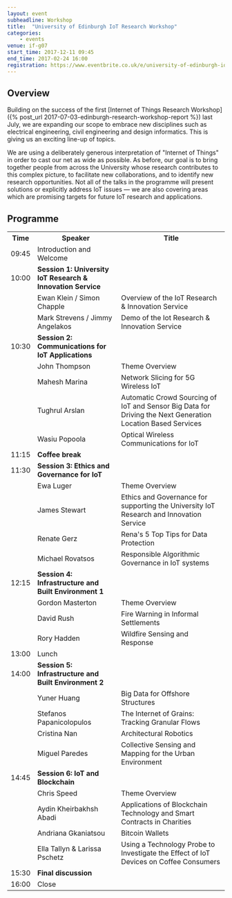 ```yaml
---
layout: event
subheadline: Workshop
title:  "University of Edinburgh IoT Research Workshop"
categories:
    - events
venue: if-g07
start_time: 2017-12-11 09:45
end_time: 2017-02-24 16:00
registration: https://www.eventbrite.co.uk/e/university-of-edinburgh-iot-research-workshop-tickets-37581958650
---
```


## Overview

Building on the success of the first [Internet of Things Research Workshop]({% post_url 2017-07-03-edinburgh-research-workshop-report %}) last July, we are expanding our scope to embrace new disciplines such as electrical engineering, civil engineering and design informatics. This is giving us an exciting line-up of topics.

We are using a deliberately generous interpretation of "Internet of Things" in order to cast our net as wide as possible. As before, our goal is to bring together people from across the University whose research contributes to this complex picture, to facilitate new collaborations, and to identify new research opportunities. Not all of the talks in the programme will present solutions or explicitly address IoT issues &mdash; we are also covering areas which are promising targets for future IoT research and applications. 



## Programme

<table>
  <tr>
    <th>Time</th>
    <th>Speaker</th>
    <th>Title</th>
  </tr>
  <tr>
    <td>09:45</td>
    <td>Introduction and Welcome</td>
    <td></td>
  </tr>
  <tr>
    <td>10:00</td>
    <td><b>Session 1: University IoT Research &amp; Innovation Service</b></td>
    <td></td>
  </tr>
  <tr>
    <td></td>
    <td>Ewan Klein / Simon Chapple</td>
    <td>Overview of the IoT Research &amp; Innovation Service</td>
  </tr>
  <tr>
    <td></td>
    <td>Mark Strevens / Jimmy Angelakos</td>
    <td>Demo of the Iot Research &amp; Innovation Service</td>
  </tr>
  <tr>
    <td>10:30</td>
    <td><b>Session 2: Communications for IoT Applications</b></td>
    <td></td>
  </tr>
  <tr>
    <td></td>
    <td>John Thompson</td>
    <td>Theme Overview</td>
  </tr>
  <tr>
    <td></td>
    <td>Mahesh Marina</td>
    <td>Network Slicing for 5G Wireless IoT</td>
  </tr>
  <tr>
    <td></td>
    <td>Tughrul Arslan</td>
    <td>Automatic Crowd Sourcing of IoT and Sensor Big Data for Driving the Next Generation Location Based Services</td>
  </tr>
  <tr>
    <td></td>
    <td>Wasiu Popoola</td>
    <td>Optical Wireless Communications for IoT</td>
  </tr>
  <tr>
    <td>11:15</td>
    <td><b>Coffee break</b></td>
    <td></td>
  </tr>
  <tr>
    <td>11:30</td>
    <td><b>Session 3: Ethics and Governance for IoT</b></td>
    <td></td>
  </tr>
  <tr>
    <td></td>
    <td>Ewa Luger</td>
    <td>Theme Overview</td>
  </tr>
  <tr>
    <td></td>
    <td>James Stewart</td>
    <td>Ethics and Governance for supporting the University IoT Research and Innovation Service</td>
  </tr>
  <tr>
    <td></td>
    <td>Renate Gerz</td>
    <td>Rena's 5 Top Tips for Data Protection</td>
  </tr>
  <tr>
    <td></td>
    <td>Michael Rovatsos</td>
    <td>Responsible Algorithmic Governance in IoT systems</td>
  </tr>
  <tr>
    <td>12:15</td>
    <td><b>Session 4: Infrastructure and Built Environment 1</b></td>
    <td></td>
  </tr>
  <tr>
    <td></td>
    <td>Gordon Masterton</td>
    <td>Theme Overview</td>
  </tr>
  <tr>
    <td></td>
    <td>David Rush</td>
    <td>Fire Warning in Informal Settlements</td>
  </tr>
  <tr>
    <td></td>
    <td>Rory Hadden</td>
    <td>Wildfire Sensing and Response</td>
  </tr>
  <tr>
    <td>13:00</td>
    <td>Lunch</td>
    <td></td>
  </tr>
  <tr>
    <td>14:00</td>
    <td><b>Session 5: Infrastructure and Built Environment 2</b></td>
    <td></td>
  </tr>
  <tr>
    <td></td>
    <td>Yuner Huang</td>
    <td>Big Data for Offshore Structures</td>
  </tr>
  <tr>
    <td></td>
    <td>Stefanos Papanicolopulos</td>
    <td>The Internet of Grains: Tracking Granular Flows</td>
  </tr>
  <tr>
    <td></td>
    <td>Cristina Nan</td>
    <td>Architectural Robotics</td>
  </tr>
  <tr>
    <td></td>
    <td>Miguel Paredes</td>
    <td>Collective Sensing and Mapping for the Urban Environment</td>
  </tr>
  <tr>
    <td>14:45</td>
    <td><b>Session 6: IoT and Blockchain</b></td>
    <td></td>
  </tr>
  <tr>
    <td></td>
    <td>Chris Speed</td>
    <td>Theme Overview</td>
  </tr>
  <tr>
    <td></td>
    <td>Aydin Kheirbakhsh Abadi</td>
    <td>Applications of Blockchain Technology and Smart Contracts in Charities</td>
  </tr>
  <tr>
    <td></td>
    <td>Andriana Gkaniatsou</td>
    <td>Bitcoin Wallets</td>
  </tr>
  <tr>
    <td></td>
    <td>Ella Tallyn &amp; Larissa Pschetz</td>
    <td>Using a Technology Probe to Investigate the Effect of IoT Devices on Coffee Consumers</td>
  </tr>
  <tr>
    <td>15:30</td>
    <td><b>Final discussion</b></td>
    <td></td>
  </tr>
  <tr>
    <td>16:00</td>
    <td>Close</td>
    <td></td>
  </tr>
</table>